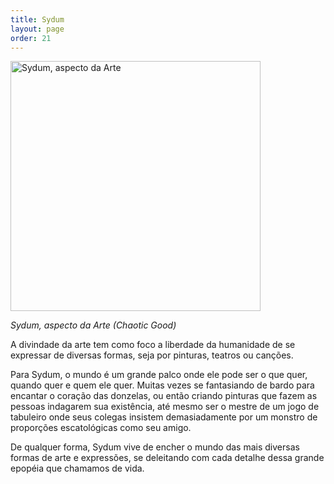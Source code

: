 ```yaml
---
title: Sydum
layout: page
order: 21
---
```


<img src="../../assets/divindades/sydum.jpg" alt="Sydum, aspecto da Arte" width="400"/>

*Sydum, aspecto da Arte (Chaotic Good)*

A divindade da arte tem como foco a liberdade da humanidade de se expressar de diversas formas, seja por pinturas, teatros ou canções. 

Para Sydum, o mundo é um grande palco onde ele pode ser o que quer, quando quer e quem ele quer. Muitas vezes se fantasiando de bardo para encantar o coração das donzelas, ou então criando pinturas que fazem as pessoas indagarem sua existência, até mesmo ser o mestre de um jogo de tabuleiro onde seus colegas insistem demasiadamente por um monstro de proporções escatológicas como seu amigo. 

De qualquer forma, Sydum vive de encher o mundo das mais diversas formas de arte e expressões, se deleitando com cada detalhe dessa grande epopéia que chamamos de vida.